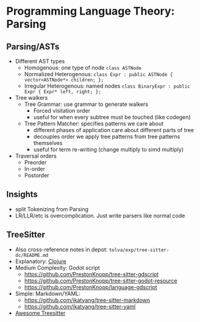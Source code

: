 # Programming Language Theory: Parsing

## Parsing/ASTs

- Different AST types
  - Homogenous: one type of node `class ASTNode`
  - Normalized Heterogenous: `class Expr : public ASTNode { vector<ASTNode*> children; };`
  - Irregular Heterogenous: named nodes `class BinaryExpr : public Expr { Expr* left, right; };`
- Tree walkers
  - Tree Grammar: use grammar to generate walkers
    - Forced visitation order
    - useful for when every subtree must be touched (like codegen)
  - Tree Pattern Matcher: specifies patterns we care about
    - different phases of application care about different parts of tree
    - decouples order we apply tree patterns from tree patterns themselves
    - useful for term re-writing (change multiply to simd multiply)
- Traversal orders
  - Preorder
  - In-order
  - Postorder

## Insights

- split Tokenizing from Parsing
- LR/LLR/etc is overcomplication. Just write parsers like normal code

## TreeSitter

- Also cross-reference notes in depot: `tolva/exp/tree-sitter-dc/README.md`
- Explanatory: [Clojure](https://github.com/sogaiu/tree-sitter-clojure)
- Medium Complexity: Godot script
  - <https://github.com/PrestonKnopp/tree-sitter-gdscript>
  - <https://github.com/PrestonKnopp/tree-sitter-godot-resource>
  - <https://github.com/PrestonKnopp/language-gdscript>
- Simple: Markdown/YAML:
  - <https://github.com/ikatyang/tree-sitter-markdown>
  - <https://github.com/ikatyang/tree-sitter-yaml>
- [Awesome Treesitter](https://github.com/drom/awesome-tree-sitter)
